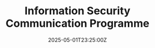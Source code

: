 ---
title: Information Security Communication Programme
linkTitle: Information Security Communication Programme
date: '2025-05-01T23:25:00Z'
weight: 1
description: No content
draft: false
ref: information-security-communication-programme
---